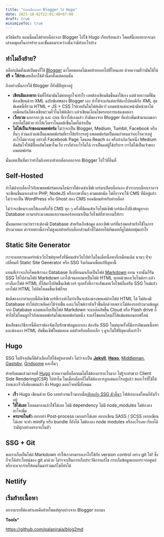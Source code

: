 ```yaml
---
title: "ย้ายบล็อกจาก Blogger ไป Hugo"
date: 2021-10-02T22:01:40+07:00
draft: true
minimizeToc: true
---
```


สวัสดีครับ ตอนนี้ผมได้ย้ายบล็อกจาก Blogger ไปใช้ Hugo เรียบร้อยแล้ว โพตส์นี้เลยอยากจะมาเล่าเหตุผลในการย้าย และขั้นตอนระหว่างนั้นว่ามีทำอะไรบ้าง

## ทำไมถึงย้าย?

บล็อกเดิมตั้งแต่เปิดมาก็ใช้ [Blogger](https://www.blogger.com) มาโดยตลอดไม่เคยย้ายออกไปที่ไหนเลย ด้วยความที่ว่ามันใช้ได้**ฟรี + ใช้ง่าย**เลยเลือกใช้ตัวนี้มาตั้งแต่ตอนนั้น 

ถึงอย่างนั้นการใช้ Blogger ก็ยังมีปัญหาอยู่

- **เขียนธีมเองยาก** ธีมที่ให้มามันไม่ค่อยถูกใจเท่าไร เลยต้องเขียนธีมขึ้นมาใช้เอง แต่ด้วยความที่ธีมต้องเขียนด้วย XML ฉบับพิเศษของ Blogger เอง ทำให้จะแก้แต่ละทีต้องไปตบตีกับ XML สุดพิเศษนี้ที่รวม HTML + JS + CSS ไว้ด้วยกันในไฟล์เดียว! แถมหน้าแต่ละหน้ามีหน้าตาไม่เหมือนกันก็ต้องเขียนรวมไว้ในไฟล์เดียว แล้วเขียนเงื่อนไขครอบการแสดงผลเอา
- **เว็บบวม** นอกจาก js และ css ที่เราใส่เองแล้ว ยังมีของจาก Blogger ที่แปะเพิ่มเข้ามาแถมเอาออกไม่ได้ด้วย ทำให้เว็บเราโหลดช้าขึ้นโดยไม่จำเป็น
- **ไม่ได้เป็นเจ้าของแพลตฟอร์ม** ไม่ว่าจะเป็น Blogger, Medium, Tumblr, Facebook หรือ อื่นๆ ล้วนแล้วแต่เป็นแพลตฟอร์มที่เราใช้บริการอยู่ แพลตฟอร์มเป็นคนกำหนดว่าอะไรควรอยู่อะไรไม่ควรอยู่ อย่างที่ Facebook Page โดนลด Reach ลง หรือถ้าเกิดวันหนึ่ง Medium ตัดสินใจให้มีป็อบอัพโฆษาในเว็บ เราก็ทำอะไรไม่ได้ เราเป็นแค่ผู้ใช้บริการ เราไม่ได้เป็นเจ้าของแพลตฟอร์ม

นั้นเลยเป็นที่มาว่าทำไมถึงอยากย้ายบล็อกออกจาก Blogger ไปไว้ที่อื่นที่

## Self-Hosted

ถ้าไม่ฝากบล็อกไว้กับแพลตฟอร์มออนไลน์เราก็ต้องเช่าเซิฟเวอร์มาเปิดบล็อกเอง ตัวระบบบล็อกเราอาจจะเขียนขึ้นมาเองด้วย PHP, NodeJS  หรือภาษาอื่นๆ ตามแต่ถนัด ไม่ก็อาจจะใช้ CMS ที่มีอยู่แล้วไม่ว่าจะเป็น WordPress หรือ Ghost สอง CMS ยอดนิยมสำหรับทำบล็อก 

ไม่ว่าจะเขียนระบบใช้เองหรือใช้ CMS ทุก ๆ ครั้งที่มีคนเข้าเว็บไซต์เซิฟเวอร์ต้องไปดึงข้อมูลจาก Database เอามาประมวลผลและเรนเดอร์ออกมาเป็นเว็บไซต์ที่สวยงามให้เรา

นั้นหมายความว่าเราจะต้องมี Database สำหรับเก็บข้อมูล และเซิฟเวอร์ที่แรงพอสำหรับใช้ในการประมวลผล ค่าจ่ายตรงนี้อาจไม่สูงแต่สำหรับบล็อกส่วนตัวที่ไม่ค่อยได้อัพเดทก็ดูไม่ค่อยคุ้มเท่าไร

## Static Site Generator

เราจะคอยเรนเดอร์หน้าเว็บไซต์ทุกครั้งที่มีคนเข้าเว็บไปทำไมในเมื่อเนื้อหาก็เหมือนเดิม นานๆ ทีจะเปลี่ยนที Static Site Generator หรือ SSG จึงเกิดมาเพื่อแก้ปัญหานี้

แทนที่เราจะเก็บโพตส์เราลง Database ก็เปลี่ยนมาเก็บเป็นไฟล์ [Markdown](https://en.wikipedia.org/wiki/Markdown) แทน จากนั้นก็รัน SSG ให้ไปอ่านไฟล์ Markdown เอาไปเจนออกมาเป็นไฟล์ HTML ทุกหน้าของเว็บไซต์เรา แล้วเราก็เอาไฟล์ HTML ที่ได้มาไปอัพขึ้นเซิฟเวอร์ ทุกครั้งที่เราจะอัพเดทเว็บไซต์ก็แค่รัน SSG ใหม่แล้วเอาไฟล์ HTML ไปอัพโหลดขึ้นเซิฟก็จบ

ข้อดีของการทำแบบนี้คือเซิฟเวอร์ที่เราเช่าไม่จำเป็นจะต้องแรงขอแค่ฝากไฟล์ HTML ได้ ไม่ต้องมี Database ทำให้ประหยัดค่าใช้จ่ายขึ้น และเว็บไซต์เรายังเร็วขึ้นอีกด้วยเพราะไม่ต้องรอประมวลข้อมูลจาก Database แถมพอเก็บเป็นไฟล์ Markdown จะแบล๊คอัพขึ้น Cloud หรือ Flash drive ก็ทำได้ไม่โดนผูกไว้กับแพลตฟอร์มได้แพลตฟอร์มหนึ่ง จะแก้ไขตอนไหนก็ได้แม้แต่ตอนออฟไลน์ 

ข้อเสียของวิธีการนี้คือเราต้องจัดเก็บรักษาข้อมูลเอาเอง ต้องรัน SSG ใหม่ทุกครั้งที่มีการอัพเดทเนื้อหา และต้องเอา HTML อัพขึ้นเซิฟใหม่ตลอด แต่สำหรับบล็อกเล็ก ๆ ดูจะไม่ใช่ปัญหาสักเท่าไร

## Hugo

SSG ในปัจจุบันก็มีตัวเลือกให้ใช้อยู่หลายตัว ไม่ว่าจะเป็น [**Jekyll**](https://jekyllrb.com/), [**Hexo**](https://hexo.io/), [Middleman](https://middlemanapp.com/), [Gastsby](https://www.gatsbyjs.com/), [Gridsome](https://gridsome.org/) และอื่นๆ 

สำหรับผมแล้วมาจบที่ [Hugo](https://gohugo.io/) ด้วยความที่บล็อกผมไม่ได้ต้องการอะไรมาก ไม่รู้จะทำพวก Client Side Rendering(CSR) ไปทำไม ในเมื่อบล็อกก็ไม่ได้ต้องการลูกเล่นอะไรอยู่แล้ว ขออะไรที่ใช้ได้ง่ายและเร็วก็เพียงพอแล้ว ซึ่ง Hugo ตอบโจทย์นี้ทั้งหมด
- **เร็ว** Hugo เขียนด้วย Go เลยทำงานเร็วมากเมื่อ[เทียบกับ SSG ตัวอื่นๆ](https://css-tricks.com/comparing-static-site-generator-build-times/) ไฟล์เยอะแค่ไหนก็ยังเร็วอยู่
- **ใช้ได้เลย** โหลดมาลงแล้วใช้ได้เลย ไม่มี dependency ไม่มี node_modules ไม่ต้องลงอะไรเพิ่ม
- **ครบจบในตัว** อยากทำ Post-process เหรอทำได้เลย อยากเขียน SASS / SCSS เหรอเขียนได้เลย จะทำ minify หรือ bundle ก็ยังได้ ไม่ต้องลง node modules หรืออะไรเลย เรียกได้ว่ามีทุกอย่างครบจบในตัว

## SSG + Git

พอเราเก็บเป็นไฟล์ Markdown ทำให้เราสามารถเอาไปใช้กับ version control อย่าง git ได้! ซึ่งก็จะได้ประโยชน์ของ git มาด้วย ไม่ว่าจะเป็นการเก็บประวัติการแก้ไข การเก็บข้อมูลแบบกระจายศูนย์ หรือจะแจกจ่ายให้คนอื่นมาร่วมแก้ไขก็ทำได้

## Netlify



## เริ่มย้ายเนื้อหา

อยากแรกที่ต้องทำเลยคือย้ายโพตส์ทุกอย่างจาก Blogger ออกมา

**Tools***

https://github.com/palaniraja/blog2md